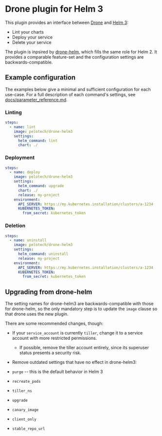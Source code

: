 # Drone plugin for Helm 3

This plugin provides an interface between [Drone](https://drone.io/) and [Helm 3](https://github.com/kubernetes/helm):

* Lint your charts
* Deploy your service
* Delete your service

The plugin is inpsired by [drone-helm](https://github.com/ipedrazas/drone-helm), which fills the same role for Helm 2. It provides a comparable feature-set and the configuration settings are backwards-compatible.

## Example configuration

The examples below give a minimal and sufficient configuration for each use-case. For a full description of each command's settings, see [docs/parameter_reference.md](docs/parameter_reference.md).

### Linting

```yaml
steps:
  - name: lint
    image: pelotech/drone-helm3
    settings:
      helm_command: lint
      chart: ./
```

### Deployment

```yaml
steps:
  - name: deploy
    image: pelotech/drone-helm3
    settings:
      helm_command: upgrade
      chart: ./
      release: my-project
    environment:
      API_SERVER: https://my.kubernetes.installation/clusters/a-1234
      KUBERNETES_TOKEN:
        from_secret: kubernetes_token
```

### Deletion

```yaml
steps:
  - name: uninstall
    image: pelotech/drone-helm3
    settings:
      helm_command: uninstall
      release: my-project
    environment:
      API_SERVER: https://my.kubernetes.installation/clusters/a-1234
      KUBERNETES_TOKEN:
        from_secret: kubernetes_token
```

## Upgrading from drone-helm

The setting names for drone-helm3 are backwards-compatible with those for drone-helm, so the only mandatory step is to update the `image` clause so that drone uses the new plugin.

There are some recommended changes, though:

* If your `service_account` is currently `tiller`, change it to a service account with more restricted permissions.
    * If possible, remove the tiller account entirely, since its superuser status presents a security risk.
* Remove outdated settings that have no effect in drone-helm3:

* `purge` -- this is the default behavior in Helm 3
* `recreate_pods`
* `tiller_ns`
* `upgrade`
* `canary_image`
* `client_only`
* `stable_repo_url`
